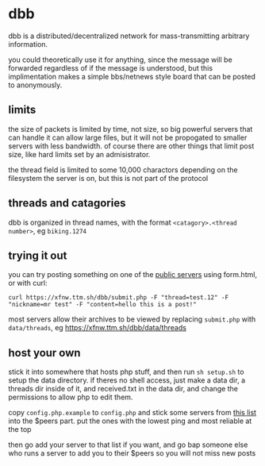 # dbb
dbb is a distributed/decentralized network for mass-transmitting arbitrary information.

you could theoretically use it for anything, since the message will be forwarded regardless of if
the message is understood, but this implimentation makes a simple
bbs/netnews style board that can be posted to anonymously.

## limits
the size of packets is limited by time, not size, so big powerful servers that can handle it can allow large
files, but it will not be propogated to smaller servers with less bandwidth. of course there are other
things that limit post size, like hard limits set by an admisistrator.

the thread field is limited to some 10,000 charactors depending on the filesystem the server is on,
but this is not part of the protocol

## threads and catagories
dbb is organized in thread names, with the format `<catagory>.<thread number>`, eg `biking.1274`

## trying it out

you can try posting something on one of the [public servers](https://github.com/xfnw/dbb/wiki/known-servers)
using form.html, or with curl:

```
curl https://xfnw.ttm.sh/dbb/submit.php -F "thread=test.12" -F "nickname=mr test" -F "content=hello this is a post!"
```

most servers allow their archives to be viewed by replacing `submit.php` with `data/threads`, eg https://xfnw.ttm.sh/dbb/data/threads


## host your own
stick it into somewhere that hosts php stuff, and then run `sh setup.sh` to setup the data directory.
if theres no shell access, just make a data dir, a threads dir inside of it, and received.txt in the data dir,
and change the permissions to allow php to edit them.

copy `config.php.example` to `config.php` and stick some servers from
[this list](https://github.com/xfnw/dbb/wiki/known-servers) into the $peers
part. put the ones with the lowest ping and most reliable at the top

then go add your server to that list if you want, and go bap someone else who runs a server to add you to their $peers
so you will not miss new posts

